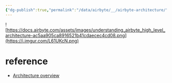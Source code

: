 ```yaml
---
{"dg-publish":true,"permalink":"/data/airbyte/__/airbyte-architecture/","noteIcon":"","created":"2024-06-30T00:39:32.589+09:00"}
---
```



![https://docs.airbyte.com/assets/images/understanding_airbyte_high_level_architecture-ac5aa905ca8916521b41cdaecec4cd08.png](https://i.imgur.com/L61UKcN.png)

# reference
- [Architecture overview](https://docs.airbyte.com/understanding-airbyte/high-level-view)